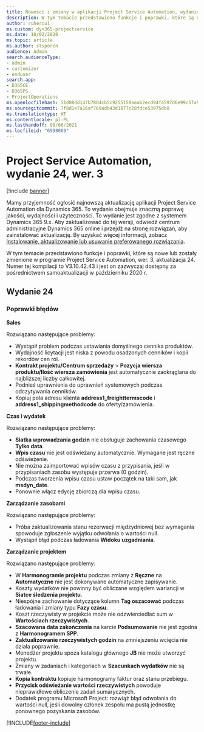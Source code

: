 ```yaml
---
title: Nowości i zmiany w aplikacji Project Service Automation, wydanie 24, wer. 3
description: W tym temacie przedstawiono funkcje i poprawki, które są dostępne w programie Project Service Automation, aktualizacja 24, wer. 3.
author: ruhercul
ms.custom: dyn365-projectservice
ms.date: 10/02/2020
ms.topic: article
ms.author: stsporen
audience: Admin
search.audienceType:
- admin
- customizer
- enduser
search.app:
- D365CE
- D365PS
- ProjectOperations
ms.openlocfilehash: 51d08dd147b7804cb5c9255159aeab2ecd94f4597d6e99c5fa92efe1246c44d0
ms.sourcegitcommit: 7f8d1e7a16af769adb43d1877c28fdce53975db8
ms.translationtype: HT
ms.contentlocale: pl-PL
ms.lasthandoff: 08/06/2021
ms.locfileid: "6998069"
---
```

# <a name="project-service-automation-update-release-24-v3"></a>Project Service Automation, wydanie 24, wer. 3

[!include [banner](../includes/psa-now-project-operations.md)]

Mamy przyjemność ogłosić najnowszą aktualizację aplikacji Project Service Automation dla Dynamics 365. To wydanie obejmuje znaczną poprawę jakości, wydajności i użyteczności. To wydanie jest zgodne z systemem Dynamics 365 9.x. Aby zaktualizować do tej wersji, odwiedź centrum administracyjne Dynamics 365 online i przejdź na stronę rozwiązań, aby zainstalować aktualizację. By uzyskać więcej informacji, zobacz [Instalowanie, aktualizowanie lub usuwanie preferowanego rozwiązania](/power-platform/admin/install-remove-preferred-solution).

W tym temacie przedstawiono funkcje i poprawki, które są nowe lub zostały zmienione w programie Project Service Automation, wer. 3, aktualizacja 24. Numer tej kompilacji to V3.10.42.43 i jest on zazwyczaj dostępny za pośrednictwem samoaktualizacji w październiku 2020 r.

## <a name="update-release-24"></a>Wydanie 24

### <a name="bug-fixes"></a>Poprawki błędów

**Sales**

Rozwiązano następujące problemy:

- Wystąpił problem podczas ustawiania domyślnego cennika produktów.
- Wydajność licytacji jest niska z powodu osadzonych cenników i kopii rekordów cen ról.
- **Kontrakt projektu/Centrum sprzedaży** > **Pozycja wiersza produktu/Ilość wiersza zamówienia** jest automatycznie zaokrąglana do najbliższej liczby całkowitej.
- Podnieś uprawnienia do uprawnień systemowych podczas odczytywania cenników.
- Kopiuj pola adresu klienta **address1_freighttermscode** i **address1_shippingmethodcode** do oferty/zamówienia. 


**Czas i wydatek**

Rozwiązano następujące problemy:

- **Siatka wprowadzania godzin** nie obsługuje zachowania czasowego **Tylko data**.
- **Wpis czasu** nie jest odświeżany automatycznie. Wymagane jest ręczne odświeżenie.
- Nie można zaimportować wpisów czasu z przypisania, jeśli w przypisaniach zasobu występuje przerwa (0 godzin).
- Podczas tworzenia wpisu czasu ustaw początek na taki sam, jak **msdyn_date**.
- Ponownie włącz edycję zbiorczą dla wpisu czasu.

**Zarządzanie zasobami**

Rozwiązano następujące problemy:

- Próba zaktualizowania stanu rezerwacji międzydniowej bez wymagania spowoduje zgłoszenie wyjątku odwołania o wartości null.
- Wystąpił błąd podczas ładowania **Widoku uzgadniania**.


**Zarządzanie projektem**

Rozwiązano następujące problemy:

- W **Harmonogramie projektu** podczas zmiany z **Ręczne** na **Automatyczne** nie jest dokonywane automatyczne zapisywanie.
- Koszty wydatków nie powinny być obliczane względem wariancji w **Siatce śledzenia projektu**.
- Niespójne zachowanie dotyczące kolumn **Tag oszacować** podczas ładowania i zmiany typu **Fazy czasu**.
- Koszt rzeczywisty w projekcie może nie odzwierciedlać sum w **Wartościach rzeczywistych**.
- **Szacowana data zakończenia** na karcie **Podsumowanie** nie jest zgodna z **Harmonogramem SPP**.
- **Zaktualizowanie rzeczywistych godzin** na zmniejszeniu wcięcia nie działa poprawnie.
- Menedżer projektu spoza katalogu głównego **JB** nie może utworzyć projektu.
- Zmiany w zadaniach i kategoriach w **Szacunkach wydatków** nie są trwałe.
- **Kopia kontraktu** kopiuje harmonogramy faktur oraz stanu przebiegu.
- **Przycisk odświeżanie wartości rzeczywistych** powoduje nieprawidłowe obliczenie zadań sumarycznych.
- Dodatek programu Microsoft Project: rozwiąż błąd odwołania do wartości null, jeśli dowolny członek zespołu ma pustą jednostkę ponownego pozyskania zasobów.



[!INCLUDE[footer-include](../includes/footer-banner.md)]